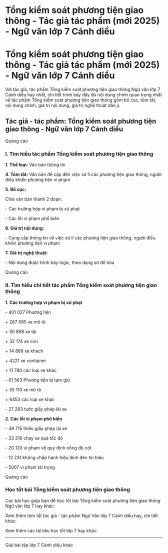 # Tổng kiểm soát phương tiện giao thông - Tác giả tác phẩm (mới 2025) - Ngữ văn lớp 7 Cánh diều

# Tổng kiểm soát phương tiện giao thông - Tác giả tác phẩm (mới 2025) - Ngữ văn lớp 7 Cánh diều

Với tác giả, tác phẩm Tổng kiểm soát phương tiện giao thông Ngữ văn lớp 7 Cánh diều hay nhất, chi tiết trình bày đầy đủ nội dung chính quan trọng nhất về tác phẩm Tổng kiểm soát phương tiện giao thông gồm bố cục, tóm tắt, nội dung chính, giá trị nội dung, giá trị nghệ thuật dàn ý.

## Tác giả - tác phẩm: Tổng kiểm soát phương tiện giao thông - Ngữ văn lớp 7 Cánh diều

Quảng cáo

### **I. Tìm hiểu tác phẩm Tổng kiểm soát phương tiện giao thông**

**1\. Thể loại:** Văn bản thông tin

**4\. Tóm tắt:** Văn bản đề cập đến việc sử lí các phương tiện giao thông, người điều khiển phương tiện vi phạm

**5\. Bố cục:**

Chia văn bản thành 2 đoạn:

\- Các trường hợp vi phạm bị xử phạt

\- Các lỗi vi phạm phổ biến 

**6\. Giá trị nội dung:**

\- Cung cấp thông tin về việc sử lí các phương tiện giao thông, người điều khiển phương tiện vi phạm

**7\. Giá trị nghệ thuật:**

\- Nội dung được trình bày logic, theo dạng sơ đồ hóa

Quảng cáo

### **II. Tìm hiểu chi tiết tác phẩm Tổng kiểm soát phương tiện giao thông**

**1\. Các trường hợp vi phạm bị xử phạt**

\- 401 027 Phương tiện

\+ 287 085 xe mô tô

\+ 50 898 xe tải 

\+ 32 174 xe con

\+ 14 869 xe khách 

\+ 4221 xe container

\+ 11 780 các loại xe khác

\- 61 563 Phương tiện bị tạm giữ

\+ 55 110 xe mô tô

\+ 6453 các loại xe khác

\- 27 293 tước giấy phép lái xe

**2\. Các lỗi vi phạm phổ biến**

\- 49 715 thiếu giấy phép lái xe 

\- 33 316 chạy xe quá tốc độ 

\- 20 120 vi phạm về quy định nồng độ cột 

\- 12 231 không chấp hành hiệu lệnh đèn tín hiệu 

\- 5007 vi phạm tải trọng 

Quảng cáo

### **Học tốt bài Tổng kiểm soát phương tiện giao thông**

Các bài học giúp bạn để học tốt bài Tổng kiểm soát phương tiện giao thông Ngữ văn lớp 7 hay khác:

Xem thêm tóm tắt tác giả - tác phẩm Ngữ Văn lớp 7 Cánh diều hay, chi tiết khác:

Xem thêm các tài liệu học tốt lớp 7 hay khác:

* * *

Giải bài tập lớp 7 Cánh diều khác
